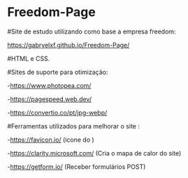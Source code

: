 # Freedom-Page
#Site de estudo utilizando como base a empresa freedom:

https://gabryelxf.github.io/Freedom-Page/

#HTML e CSS.

#Sites de suporte para otimização:

-https://www.photopea.com/

-https://pagespeed.web.dev/

-https://convertio.co/pt/jpg-webp/


#Ferramentas utilizados para melhorar o site :

-https://favicon.io/ (icone do <head>)
  
-https://clarity.microsoft.com/ (Cria o mapa de calor do site)
  
-https://getform.io/ (Receber formulários POST)
